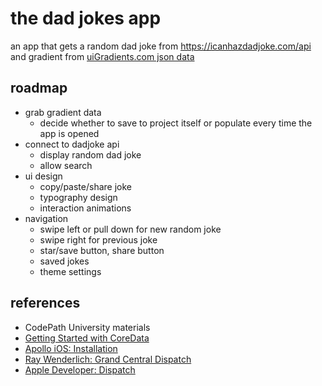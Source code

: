 # the dad jokes app

an app that gets a random dad joke from https://icanhazdadjoke.com/api and gradient from [uiGradients.com json data](http://uigradients.com/gradients.json)

## roadmap

* grab gradient data
  * decide whether to save to project itself or populate every time the app is opened
* connect to dadjoke api
  * display random dad joke
  * allow search
* ui design
  * copy/paste/share joke
  * typography design
  * interaction animations
* navigation
  * swipe left or pull down for new random joke
  * swipe right for previous joke
  * star/save button, share button
  * saved jokes
  * theme settings

## references
* CodePath University materials
* [Getting Started with CoreData](https://www.raywenderlich.com/173972/getting-started-with-core-data-tutorial-2)
* [Apollo iOS: Installation](https://www.apollographql.com/docs/ios/installation.html)
* [Ray Wenderlich: Grand Central Dispatch](https://www.raywenderlich.com/148513/grand-central-dispatch-tutorial-swift-3-part-1)
* [Apple Developer: Dispatch](https://developer.apple.com/documentation/DISPATCH)
